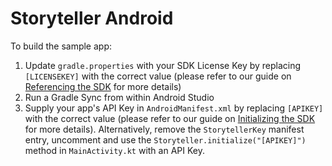 # Storyteller Android

To build the sample app:
1. Update `gradle.properties` with your SDK License Key by replacing `[LICENSEKEY]` with the correct value (please refer to our guide on [Referencing the SDK](https://docs.getstoryteller.com/documents/android-sdk/Reference) for more details)
2. Run a Gradle Sync from within Android Studio
3. Supply your app's API Key in `AndroidManifest.xml` by replacing `[APIKEY]` with the correct value (please refer to our guide on [Initializing the SDK](https://docs.getstoryteller.com/documents/android-sdk/Initialize) for more details). Alternatively, remove the `StorytellerKey` manifest entry, uncomment and use the `Storyteller.initialize("[APIKEY]")` method in `MainActivity.kt` with an API Key.